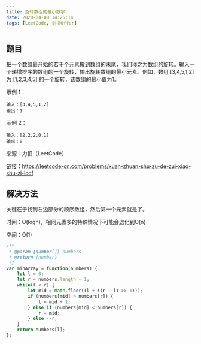 ```yaml
---
title: 旋转数组的最小数字
date: 2020-04-08 14:26:14
tags: [LeetCode, 剑指Offer]
---
```


## 题目
把一个数组最开始的若干个元素搬到数组的末尾，我们称之为数组的旋转。输入一个递增排序的数组的一个旋转，输出旋转数组的最小元素。例如，数组 [3,4,5,1,2] 为 [1,2,3,4,5] 的一个旋转，该数组的最小值为1。  

示例 1：
```
输入：[3,4,5,1,2]
输出：1
```

示例 2：
```
输入：[2,2,2,0,1]
输出：0
```

来源：力扣（LeetCode）

链接：https://leetcode-cn.com/problems/xuan-zhuan-shu-zu-de-zui-xiao-shu-zi-lcof

## 解决方法
关键在于找到右边部分的顺序数组，然后第一个元素就是了。

时间：O(logn)，相同元素多的特殊情况下可能会退化到O(n)

空间：O(1)

```js
/**
 * @param {number[]} numbers
 * @return {number}
 */
var minArray = function(numbers) {
    let l = 0;
    let r = numbers.length - 1;
    while(l < r) {
        let mid = Math.floor((l + ((r - l) >> 1)));
        if (numbers[mid] > numbers[r]) {
            l = mid + 1;
        } else if (numbers[mid] < numbers[r]) {
            r = mid;
        } else --r;
    }
    return numbers[l];
};
```